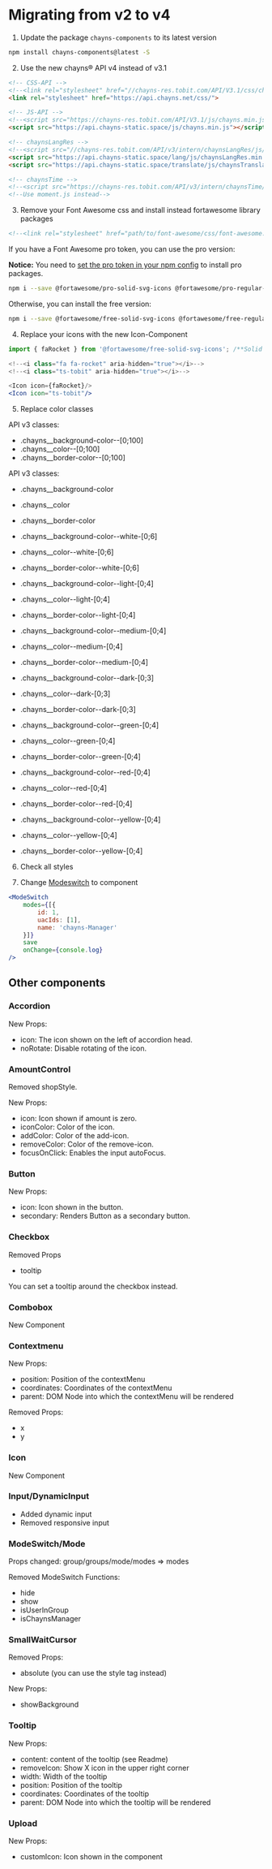 # Migrating from v2 to v4

1. Update the package `chayns-components` to its latest version
```bash
npm install chayns-components@latest -S
```

2. Use the new chayns® API v4 instead of v3.1
```html
<!-- CSS-API -->
<!--<link rel="stylesheet" href="//chayns-res.tobit.com/API/V3.1/css/chayns.min.css">-->
<link rel="stylesheet" href="https://api.chayns.net/css/">

<!-- JS-API -->
<!--<script src="https://chayns-res.tobit.com/API/V3.1/js/chayns.min.js"></script>-->
<script src="https://api.chayns-static.space/js/chayns.min.js"></script>

<!-- chaynsLangRes -->
<!--<script src="//chayns-res.tobit.com/API/v3/intern/chaynsLangRes/js/chaynsLangRes.js"></script>-->
<script src="https://api.chayns-static.space/lang/js/chaynsLangRes.min.js"></script>
<script src="https://api.chayns-static.space/translate/js/chaynsTranslate.min.js"></script>

<!-- chaynsTime -->
<!--<script src="https://chayns-res.tobit.com/API/v3/intern/chaynsTime/js/chaynsTime.min.js"></script>-->
<!--Use moment.js instead-->
```

3. Remove your Font Awesome css and install instead fortawesome library packages
```html
<!--<link rel="stylesheet" href="path/to/font-awesome/css/font-awesome.min.css">-->
```

If you have a Font Awesome pro token, you can use the pro version:

**Notice:** You need to [set the pro token in your npm config](https://fontawesome.com/how-to-use/on-the-web/setup/using-package-managers#installing-pro) to install pro packages.

```bash
npm i --save @fortawesome/pro-solid-svg-icons @fortawesome/pro-regular-svg-icons @fortawesome/pro-light-svg-icons @fortawesome/free-brands-svg-icon
```

Otherwise, you can install the free version:

```bash
npm i --save @fortawesome/free-solid-svg-icons @fortawesome/free-regular-svg-icons @fortawesome/free-brands-svg-icon
```

4. Replace your icons with the new Icon-Component
```jsx
import { faRocket } from '@fortawesome/free-solid-svg-icons'; /**Solid Style*/

<!--<i class="fa fa-rocket" aria-hidden="true"></i>-->
<!--<i class="ts-tobit" aria-hidden="true"></i>-->

<Icon icon={faRocket}/>
<Icon icon="ts-tobit"/>
```

5. Replace color classes

API v3 classes:
- .chayns__background-color--[0;100]
- .chayns__color--[0;100]
- .chayns__border-color--[0;100]

API v3 classes:
- .chayns__background-color
- .chayns__color
- .chayns__border-color

- .chayns__background-color--white-[0;6]
- .chayns__color--white-[0;6]
- .chayns__border-color--white-[0;6]

- .chayns__background-color--light-[0;4]
- .chayns__color--light-[0;4]
- .chayns__border-color--light-[0;4]

- .chayns__background-color--medium-[0;4]
- .chayns__color--medium-[0;4]
- .chayns__border-color--medium-[0;4]

- .chayns__background-color--dark-[0;3]
- .chayns__color--dark-[0;3]
- .chayns__border-color--dark-[0;3]

- .chayns__background-color--green-[0;4]
- .chayns__color--green-[0;4]
- .chayns__border-color--green-[0;4]

- .chayns__background-color--red-[0;4]
- .chayns__color--red-[0;4]
- .chayns__border-color--red-[0;4]

- .chayns__background-color--yellow-[0;4]
- .chayns__color--yellow-[0;4]
- .chayns__border-color--yellow-[0;4]

6. Check all styles

7. Change [Modeswitch](/src/react-chayns-modeswitch/) to component

```jsx
<ModeSwitch 
    modes={[{
        id: 1,
        uacIds: [1],
        name: 'chayns-Manager'
    }]}
    save
    onChange={console.log}
/>
```

## Other components

### Accordion
New Props: 
- icon: The icon shown on the left of accordion head.
- noRotate: Disable rotating of the icon.

### AmountControl
Removed shopStyle.

New Props:
- icon: Icon shown if amount is zero.
- iconColor: Color of the icon.
- addColor: Color of the add-icon.
- removeColor: Color of the remove-icon.
- focusOnClick: Enables the input autoFocus.

### Button
New Props:
- icon: Icon shown in the button.
- secondary: Renders Button as a secondary button.

### Checkbox
Removed Props
- tooltip

You can set a tooltip around the checkbox instead.

### Combobox
New Component

### Contextmenu
New Props:
- position: Position of the contextMenu
- coordinates: Coordinates of the contextMenu
- parent: DOM Node into which the contextMenu will be rendered

Removed Props:
- x
- y

### Icon
New Component

### Input/DynamicInput
- Added dynamic input
- Removed responsive input

### ModeSwitch/Mode
Props changed:
group/groups/mode/modes => modes

Removed ModeSwitch Functions:
- hide
- show
- isUserInGroup
- isChaynsManager

### SmallWaitCursor
Removed Props:
- absolute (you can use the style tag instead)

New Props:
- showBackground

### Tooltip
New Props:
- content: content of the tooltip (see Readme)
- removeIcon: Show X icon in the upper right corner
- width: Width of the tooltip
- position: Position of the tooltip
- coordinates: Coordinates of the tooltip
- parent: DOM Node into which the tooltip will be rendered

### Upload
New Props:
- customIcon: Icon shown in the component

